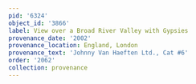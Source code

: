 ```yaml
---
pid: '6324'
object_id: '3866'
label: View over a Broad River Valley with Gypsies
provenance_date: '2002'
provenance_location: England, London
provenance_text: 'Johnny Van Haeften Ltd., Cat #6'
order: '2062'
collection: provenance
---
```

